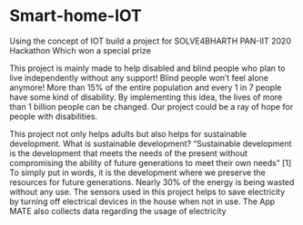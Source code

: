 # Smart-home-IOT
Using the concept of IOT build a project for SOLVE4BHARTH PAN-IIT 2020 Hackathon 
Which won a special prize


This project is mainly made to help disabled and blind people who
plan to live independently without any support!
Blind people won’t feel alone anymore!
More than 15% of the entire population and every 1 in 7 people have
some kind of disability. By implementing this idea, the lives of more
than 1 billion people can be changed.
Our project could be a ray of hope for people with disabilities.


This project not only helps adults but also helps for sustainable
development. What is sustainable development? “Sustainable
development is the development that meets the needs of the present
without compromising the ability of future generations to meet their
own needs”
[1] To simply put in words, it is the development where we
preserve the resources for future generations. Nearly 30% of the
energy is being wasted without any use. The sensors used in this
project helps to save electricity by turning off electrical devices in the
house when not in use. The App MATE also collects data regarding
the usage of electricity



